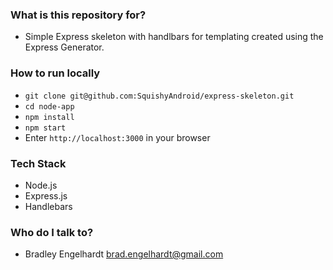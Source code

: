
### What is this repository for? ###

* Simple Express skeleton with handlbars for templating created using the Express Generator.

### How to run locally ###

* `git clone git@github.com:SquishyAndroid/express-skeleton.git`
* `cd node-app`
* `npm install`
* `npm start`
* Enter `http://localhost:3000` in your browser

### Tech Stack ###

* Node.js
* Express.js
* Handlebars

### Who do I talk to? ###

* Bradley Engelhardt <brad.engelhardt@gmail.com>
